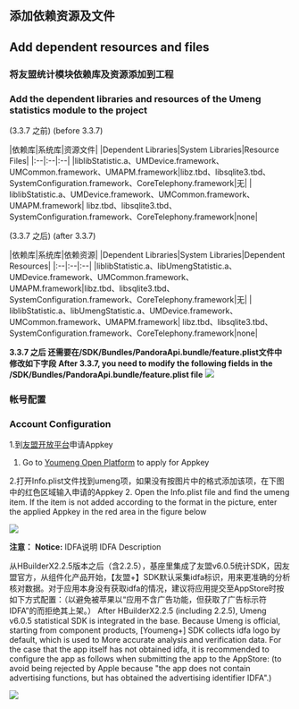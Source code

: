 ## 添加依赖资源及文件
## Add dependent resources and files

### 将友盟统计模块依赖库及资源添加到工程
### Add the dependent libraries and resources of the Umeng statistics module to the project

(3.3.7 之前)
(before 3.3.7)

|依赖库|系统库|资源文件|
|Dependent Libraries|System Libraries|Resource Files|
|:--|:--|:--|
|liblibStatistic.a、UMDevice.framework、UMCommon.framework、UMAPM.framework|libz.tbd、libsqlite3.tbd、SystemConfiguration.framework、CoreTelephony.framework|无|
| liblibStatistic.a、UMDevice.framework、UMCommon.framework、UMAPM.framework| libz.tbd、libsqlite3.tbd、SystemConfiguration.framework、CoreTelephony.framework|none|

(3.3.7 之后)
(after 3.3.7)

|依赖库|系统库|依赖资源|
|Dependent Libraries|System Libraries|Dependent Resources|
|:--|:--|:--|
|liblibStatistic.a、libUmengStatistic.a、UMDevice.framework、UMCommon.framework、UMAPM.framework|libz.tbd、libsqlite3.tbd、SystemConfiguration.framework、CoreTelephony.framework|无|
| liblibStatistic.a、libUmengStatistic.a、UMDevice.framework、UMCommon.framework、UMAPM.framework| libz.tbd、libsqlite3.tbd、SystemConfiguration.framework、CoreTelephony.framework|none|


**3.3.7 之后 还需要在/SDK/Bundles/PandoraApi.bundle/feature.plist文件中 修改如下字段**
**After 3.3.7, you need to modify the following fields in the /SDK/Bundles/PandoraApi.bundle/feature.plist file**
![](https://native-res.dcloud.net.cn/images/uniapp/statistic/feature_umeng.png)

### 帐号配置
### Account Configuration
1.到[友盟开放平台](http://www.umeng.com/analytics)申请Appkey
1. Go to [Youmeng Open Platform](http://www.umeng.com/analytics) to apply for Appkey

2.打开Info.plist文件找到umeng项，如果没有按图片中的格式添加该项，在下图中的红色区域输入申请的Appkey
2. Open the Info.plist file and find the umeng item. If the item is not added according to the format in the picture, enter the applied Appkey in the red area in the figure below

![](https://img.cdn.aliyun.dcloud.net.cn/nativedocs/5SDKiOS/statistic/2117.png)

**注意：**
**Notice:**
 IDFA说明
 IDFA Description

从HBuilderX2.2.5版本之后（含2.2.5），基座里集成了友盟v6.0.5统计SDK，因友盟官方，从组件化产品开始，【友盟+】SDK默认采集idfa标识，用来更准确的分析核对数据。对于应用本身没有获取idfa的情况，建议将应用提交至AppStore时按如下方式配置：（以避免被苹果以“应用不含广告功能，但获取了广告标示符IDFA”的而拒绝其上架。）
After HBuilderX2.2.5 (including 2.2.5), Umeng v6.0.5 statistical SDK is integrated in the base. Because Umeng is official, starting from component products, [Youmeng+] SDK collects idfa logo by default, which is used to More accurate analysis and verification data. For the case that the app itself has not obtained idfa, it is recommended to configure the app as follows when submitting the app to the AppStore: (to avoid being rejected by Apple because "the app does not contain advertising functions, but has obtained the advertising identifier IDFA".)

![](https://img.cdn.aliyun.dcloud.net.cn/nativedocs/5SDKiOS/statistic/40552.png)
